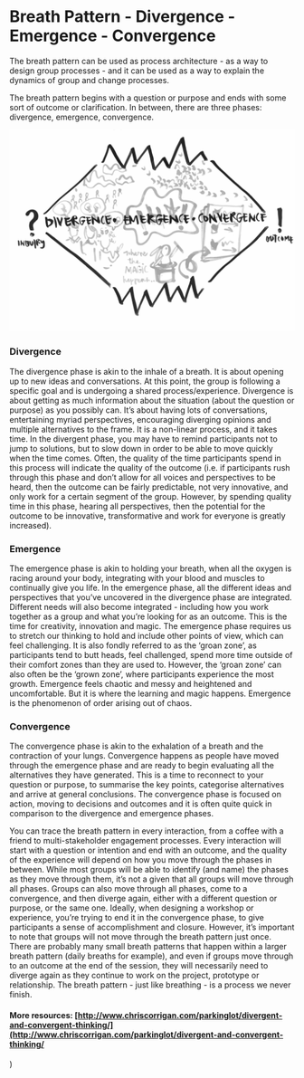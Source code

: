 # Breath Pattern - Divergence - Emergence - Convergence

The breath pattern can be used as process architecture - as a way to design group processes - and it can be used as a way to explain the dynamics of group and change processes.

The breath pattern begins with a question or purpose and ends with some sort of outcome or clarification. In between, there are three phases: divergence, emergence, convergence.

![](../.gitbook/assets/breathing-pattern.png)

### **Divergence**

The divergence phase is akin to the inhale of a breath. It is about opening up to new ideas and conversations. At this point, the group is following a specific goal and is undergoing a shared process/experience. Divergence is about getting as much information about the situation \(about the question or purpose\) as you possibly can. It’s about having lots of conversations, entertaining myriad perspectives, encouraging diverging opinions and multiple alternatives to the frame. It is a non-linear process, and it takes time. In the divergent phase, you may have to remind participants not to jump to solutions, but to slow down in order to be able to move quickly when the time comes. Often, the quality of the time participants spend in this process will indicate the quality of the outcome \(i.e. if participants rush through this phase and don’t allow for all voices and perspectives to be heard, then the outcome can be fairly predictable, not very innovative, and only work for a certain segment of the group. However, by spending quality time in this phase, hearing all perspectives, then the potential for the outcome to be innovative, transformative and work for everyone is greatly increased\).

### Emergence

 The emergence phase is akin to holding your breath, when all the oxygen is racing around your body, integrating with your blood and muscles to continually give you life. In the emergence phase, all the different ideas and perspectives that you’ve uncovered in the divergence phase are integrated. Different needs will also become integrated - including how you work together as a group and what you’re looking for as an outcome. This is the time for creativity, innovation and magic. The emergence phase requires us to stretch our thinking to hold and include other points of view, which can feel challenging. It is also fondly referred to as the ‘groan zone’, as participants tend to butt heads, feel challenged, spend more time outside of their comfort zones than they are used to. However, the ‘groan zone’ can also often be the ‘grown zone’, where participants experience the most growth. Emergence feels chaotic and messy and heightened and uncomfortable. But it is where the learning and magic happens. Emergence is the phenomenon of order arising out of chaos.

### Convergence 

The convergence phase is akin to the exhalation of a breath and the contraction of your lungs. Convergence happens as people have moved through the emergence phase and are ready to begin evaluating all the alternatives they have generated. This is a time to reconnect to your question or purpose, to summarise the key points, categorise alternatives and arrive at general conclusions. The convergence phase is focused on action, moving to decisions and outcomes and it is often quite quick in comparison to the divergence and emergence phases.

You can trace the breath pattern in every interaction, from a coffee with a friend to multi-stakeholder engagement processes. Every interaction will start with a question or intention and end with an outcome, and the quality of the experience will depend on how you move through the phases in between. While most groups will be able to identify \(and name\) the phases as they move through them, it’s not a given that all groups will move through all phases. Groups can also move through all phases, come to a convergence, and then diverge again, either with a different question or purpose, or the same one. Ideally, when designing a workshop or experience, you’re trying to end it in the convergence phase, to give participants a sense of accomplishment and closure. However, it’s important to note that groups will not move through the breath pattern just once. There are probably many small breath patterns that happen within a larger breath pattern \(daily breaths for example\), and even if groups move through to an outcome at the end of the session, they will necessarily need to diverge again as they continue to work on the project, prototype or relationship. The breath pattern - just like breathing - is a process we never finish.



#### More resources: [http://www.chriscorrigan.com/parkinglot/divergent-and-convergent-thinking/](http://www.chriscorrigan.com/parkinglot/divergent-and-convergent-thinking/
)

